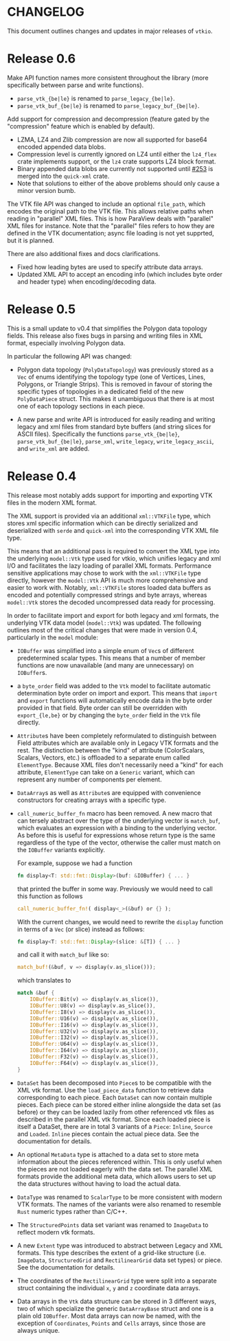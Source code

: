# CHANGELOG

This document outlines changes and updates in major releases of `vtkio`.

# Release 0.6

Make API function names more consistent throughout the library (more
specifically between parse and write functions).

- `parse_vtk_{be|le}` is renamed to `parse_legacy_{be|le}`.
- `parse_vtk_buf_{be|le}` is renamed to `parse_legacy_buf_{be|le}`.

Add support for compression and decompression (feature gated by the "compression" feature which is
enabled by default).

- LZMA, LZ4 and Zlib compression are now all supported for base64 encoded appended data blobs.
- Compression level is currently ignored on LZ4 until either the `lz4_flex` crate implements
  support, or the `lz4` crate supports LZ4 block format.
- Binary appended data blobs are currently not supported until
  [#253](https://github.com/tafia/quick-xml/pull/253) is merged into the `quick-xml` crate.
- Note that solutions to either of the above problems should only cause a minor version bumb.

The VTK file API was changed to include an optional `file_path`, which encodes the original path to the
VTK file. This allows relative paths when reading in "parallel" XML files. This is how
ParaView deals with "parallel" XML files for instance. Note that the "parallel" files refers to how
they are defined in the VTK documentation; async file loading is not yet supprted, but it is planned.

There are also additional fixes and docs clarifications.

- Fixed how leading bytes are used to specify attribute data arrays.
- Updated XML API to accept an encoding info (which includes byte order and header type) when
  encoding/decoding data.

# Release 0.5

This is a small update to v0.4 that simplifies the Polygon data topology fields. This release also
fixes bugs in parsing and writing files in XML format, especially involving Polygon data.

In particular the following API was changed:

- Polygon data topology (`PolyDataTopology`) was previously stored as a `Vec` of enums identifying
  the topology type (one of Vertices, Lines, Polygons, or Triangle Strips).  This is removed in
  favour of storing the specific types of topologies in a dedicated field of the new `PolyDataPiece`
  struct. This makes it unambiguous that there is at most one of each topology sections in each
  piece.

- A new parse and write API is introduced for easily reading and writing legacy and xml files from
  standard byte buffers (and string slices for ASCII files).
  Specifically the functions `parse_vtk_{be|le}`, `parse_vtk_buf_{be|le}`, `parse_xml`,
  `write_legacy`, `write_legacy_ascii`, and `write_xml` are added.

# Release 0.4

This release most notably adds support for importing and exporting VTK files in the modern XML
format.

The XML support is provided via an additional `xml::VTKFile` type, which stores xml specific
information which can be directly serialized and deserialized with `serde` and `quick-xml` into the
corresponding VTK XML file type.

This means that an additional pass is required to convert the XML type into the underlying
`model::Vtk` type used for vtkio, which unifies legacy and xml I/O and facilitates the lazy loading
of parallel XML formats. Performance sensitive applications may chose to work with the `xml::VTKFile`
type directly, however the `model::Vtk` API is much more comprehensive and easier to work with.
Notably, `xml::VTKFile` stores loaded data buffers as encoded and potentially compressed strings
and byte arrays, whereas `model::Vtk` stores the decoded uncompressed data ready for processing.

In order to facilitate import and export for both legacy and xml formats, the underlying VTK data
model (`model::Vtk`) was updated. The following outlines most of the critical changes that were made
in version 0.4, particularly in the `model` module:

- `IOBuffer` was simplified into a simple enum of `Vec`s of different predetermined scalar types.
  This means that a number of member functions are now unavailable (and many are unnecessary) on
  `IOBuffer`s.

- a `byte_order` field was added to the `Vtk` model to facilitate automatic determination byte order
  on import and export. This means that `import` and `export` functions will automatically encode
  data in the byte order provided in that field. Byte order can still be overridden
  with `export_{le,be}` or by changing the `byte_order` field in the `Vtk` file directly.

- `Attribute`s have been completely reformulated to distinguish between Field attributes which are
  available only in Legacy VTK formats and the rest.
  The distinction between the "kind" of attribute (ColorScalars, Scalars, Vectors, etc.) is
  offloaded to a separate enum called `ElementType`. Because XML files don't necessarily need a
  "kind" for each attribute, `ElementType` can take on a `Generic` variant, which can represent any
  number of components per element.

- `DataArray`s as well as `Attribute`s are equipped with convenience constructors for creating
  arrays with a specific type.

- `call_numeric_buffer_fn` macro has been removed. A new macro that can tersely abstract over the
  type of the underlying vector is `match_buf`, which evaluates an expression with a binding to the
  underlying vector. As before this is useful for expressions whose return type is the same
  regardless of the type of the vector, otherwise the caller must match on the `IOBuffer` variants
  explicitly.

  For example, suppose we had a function

  ```rust
  fn display<T: std::fmt::Display>(buf: &IOBuffer) { ... }
  ```

  that printed the buffer in some way. Previously we would need to call this function as follows

  ```rust
  call_numeric_buffer_fn!( display<_>(&buf) or {} );
  ```

  With the current changes, we would need to rewrite the `display` function in terms of a `Vec`
  (or slice) instead as follows:
  ```rust
  fn display<T: std::fmt::Display>(slice: &[T]) { ... }
  ```

  and call it with `match_buf` like so:

  ```rust
  match_buf!(&buf, v => display(v.as_slice()));
  ```
  which translates to
  
  ```rust
  match &buf {
      IOBuffer::Bit(v) => display(v.as_slice()),
      IOBuffer::U8(v) => display(v.as_slice()),
      IOBuffer::I8(v) => display(v.as_slice()),
      IOBuffer::U16(v) => display(v.as_slice()),
      IOBuffer::I16(v) => display(v.as_slice()),
      IOBuffer::U32(v) => display(v.as_slice()),
      IOBuffer::I32(v) => display(v.as_slice()),
      IOBuffer::U64(v) => display(v.as_slice()),
      IOBuffer::I64(v) => display(v.as_slice()),
      IOBuffer::F32(v) => display(v.as_slice()),
      IOBuffer::F64(v) => display(v.as_slice()),
  }
  ```

- `DataSet` has been decomposed into `Piece`s to be compatible with the XML vtk format.
  Use the `load_piece_data` function to retrieve data corresponding to each piece.
  Each `DataSet` can now contain multiple pieces. Each piece can be stored either inline alongside the
  data set (as before) or they can be loaded lazily from other referenced vtk files as described in
  the parallel XML vtk format. Since each loaded piece is itself a DataSet, there are in total 3
  variants of a `Piece`: `Inline`, `Source` and `Loaded`. `Inline` pieces contain the actual piece
  data. See the documentation for details.

- An optional `MetaData` type is attached to a data set to store meta information about the pieces
  referenced within. This is only useful when the pieces are not loaded eagerly with the data set.
  The parallel XML formats provide the additional meta data, which allows users to set up the data
  structures without having to load the actual data.

- `DataType` was renamed to `ScalarType` to be more consistent with modern VTK formats. The names of
  the variants were also renamed to resemble `Rust` numeric types rather than C/C++.

- The `StructuredPoints` data set variant was renamed to `ImageData` to reflect modern vtk formats.

- A new `Extent` type was introduced to abstract between Legacy and XML formats. This type describes
  the extent of a grid-like structure (i.e. `ImageData`, `StructuredGrid` and `RectilinearGrid`
  data set types) or piece. See the documentation for details.

- The coordinates of the `RectilinearGrid` type were split into a separate struct containing the
  individual `x`, `y` and `z` coordinate data arrays.

- Data arrays in the `Vtk` data structure can be stored in 3 different ways, two of which
  specialize the generic `DataArrayBase` struct and one is a plain old `IOBuffer`.
  Most data arrays can now be named, with the exception of `Coordinates`, `Points` and `Cells`
  arrays, since those are always unique.
